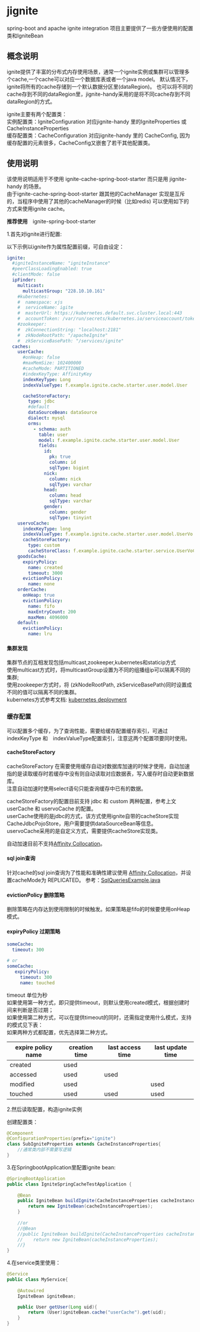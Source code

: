 # jignite
spring-boot and apache ignite integration
项目主要提供了一些方便使用的配置类和IgniteBean

## 概念说明
ignite提供了丰富的分布式内存使用场景，通常一个ignite实例或集群可以管理多个cache,一个cache可以对应一个数据库表或者一个java model。
默认情况下，ignite将所有的cache存储到一个默认数据分区里(dataRegion)。
也可以将不同的cache存到不同的dataRegion里，jignite-handy采用的是将不同cache存到不同dataRegion的方式。

ignite主要有两个配置类：  
实例配置类：IgniteConfiguration 对应jignite-handy 里的IgniteProperties 或　CacheInstanceProperties  
缓存配置类：CacheConfiguration 对应jignite-handy 里的 CacheConfig, 因为缓存配置的元素很多，CacheConfig又嵌套了若干其他配置类。

## 使用说明

该使用说明适用于不使用 ignite-cache-spring-boot-starter 而只是用 jignite-handy 的场景。  
由于ignite-cache-spring-boot-starter 跟其他的CacheManager 实现是互斥的，当程序中使用了其他的cacheManager的时候（比如redis)
可以使用如下的方式来使用ignite cache。

**推荐使用**　ignite-spring-boot-starter

1.首先对ignite进行配置:

以下示例以ignite作为属性配置前缀，可自由设定：
```yaml
ignite:
  #igniteInstanceName: "igniteInstance"
  #peerClassLoadingEnabled: true
  #clientMode: false
  ipFinder:
    multicast:
      multicastGroup: "228.10.10.161"
    #kubernetes:
    #  namespace: xjs
    #  serviceName: igite
    #  masterUrl: https://kubernetes.default.svc.cluster.local:443
    #  accountToken: /var/run/secrets/kubernetes.io/serviceaccount/token
    #zookeeper:
    #  zkConnectionString: "localhost:2181"
    #  zkNodeRootPath: "/apacheIgnite"
    #  zkServiceBasePath: "/services/ignite"
  caches:
    userCache:
      #onHeap: false
      #maxMemSize: 102400000
      #cacheMode: PARTITIONED
      #indexKeyType: AffinityKey
      indexKeyType: Long
      indexValueType: f.example.ignite.cache.starter.user.model.User

      cacheStoreFactory:
        type: jdbc
        #default
        dataSourceBean: dataSource
        dialect: mysql
        orms:
          - schema: auth
            table: user
            model: f.example.ignite.cache.starter.user.model.User
            fields:
              id:
                pk: true
                column: id
                sqlType: bigint
              nick:
                column: nick
                sqlType: varchar
              head:
                column: head
                sqlType: varchar
              gender:
                column: gender
                sqlType: tinyint
    uservoCache:
      indexKeyType: long
      indexValueType: f.example.ignite.cache.starter.user.model.UserVo
      cacheStoreFactory:
        type: custom
        cacheStoreClass: f.example.ignite.cache.starter.service.UserVoCacheStore
    goodsCache:
      expiryPolicy:
        name: created
        timeout: 3000
      evictionPolicy:
        name: none
    orderCache:
      onHeap: true
      evictionPolicy:
        name: fifo
        maxEntryCount: 200
        maxMem: 4096000
    default:
      evictionPolicy:
        name: lru
```
#### 集群发现
集群节点的互相发现包括multicast,zookeeper,kubernetes和staticip方式  
使用multicast方式时，将multicastGroup设置为不同的组播组ip可以隔离不同的集群;  
使用zookeeper方式时，将 (zkNodeRootPath, zkServiceBasePath)同时设置成不同的值可以隔离不同的集群。  
kubernetes方式参考文档: [kubernetes deployment](https://apacheignite.readme.io/docs/kubernetes-deployment)

### 缓存配置
可以配置多个缓存，为了查询性能，需要给缓存配置缓存索引，可通过indexKeyType 和　indexValueType配置索引，注意这两个配置项要同时使用。

#### cacheStoreFactory 
cacheStoreFactory 在需要使用缓存自动对数据库加速的时候才使用，自动加速指的是读取缓存时若缓存中没有则自动读取对应数据表，写入缓存时自动更新数据库。  
注意自动加速时使用select语句只能查询缓存中已有的数据。   

cacheStoreFactory的配置目前支持 jdbc 和 custom 两种配置，参考上文 userCache 和 uservoCache 的配置。  
userCache使用的是jdbc的方式，该方式使用ignite自带的cacheStore实现CacheJdbcPojoStore，用户需要提供dataSourceBean等信息。  
uservoCache采用的是自定义方式，需要提供cacheStore实现类。  

自动加速目前不支持[Affinity Collocation](https://apacheignite.readme.io/docs/affinity-collocation)。

#### sql join查询
针对cache的sql join查询为了性能和准确性建议使用 [Affinity Collocation](https://apacheignite.readme.io/docs/affinity-collocation)，并设置cacheMode为 REPLICATED。
参考：[SqlQueriesExample.java](https://github.com/apache/ignite/blob/master/examples/src/main/java/org/apache/ignite/examples/sql/SqlQueriesExample.java)

#### evictionPolicy 删除策略 
删除策略在内存达到使用限制的时候触发。如果策略是fifo的时候要使用onHeap模式。

#### expiryPolicy 过期策略 

```yaml
someCache:
  timeout: 300

# or
someCache:
   expiryPolicy:
     timeout: 300
     name: touched

```
timeout 单位为秒  
如果使用第一种方式，即只提供timeout，则默认使用created模式，根据创建时间来判断是否过期；  
如果使用第二种方式，可以在提供timeout的同时，还需指定使用什么模式，支持的模式见下表：  
如果两种方式都配置，优先选择第二种方式。

expire policy name    | creation time |	last access time  |	last update time
----------------------|---------------|-------------------| ----------------
created               |  used         |                   |
accessed              |  used         | used              |
modified              |  used         |                   |  used
touched               |  used         | used              |  used



2.然后读取配置，构造ignite实例

创建配置类：

```java
@Component
@ConfigurationProperties(prefix="ignite")
class SubIgniteProperties extends CacheInstanceProperties{
    //通常类内部不需要写逻辑
}
```

3.在SpringbootApplication里配置ignite bean:

```java
@SpringBootApplication
public class IgniteSpringCacheTestApplication {
    
    @Bean
    public IgniteBean buildIgnite(CacheInstanceProperties cacheInstanceProperties){
        return new IgniteBean(cacheInstanceProperties);
    }
    
    //or
    //@Bean
    //public IgniteBean buildIgnite(CacheInstanceProperties cacheInstanceProperties, CacheConfigurationCustomizer customizer){
    //    return new IgniteBean(cacheInstanceProperties);
    //}
}
```

4.在service类里使用：

```java
@Service
public class MyService{
    
    @Autowired
    IgniteBean igniteBean;

    public User getUser(Long uid){
        return (User)igniteBean.cache("userCache").get(uid);
    }
}
```
